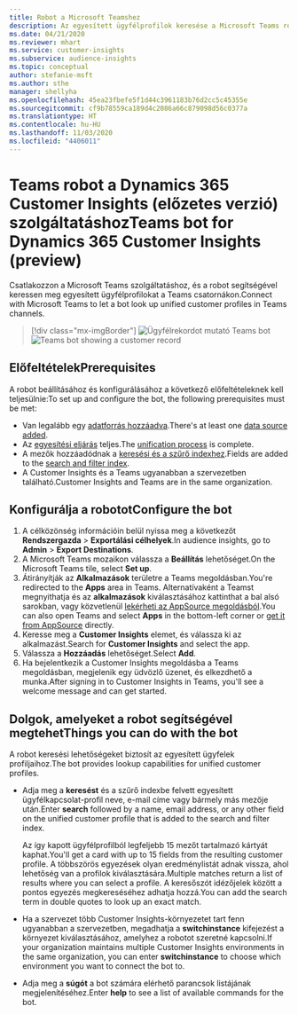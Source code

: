 ```yaml
---
title: Robot a Microsoft Teamshez
description: Az egyesített ügyfélprofilok keresése a Microsoft Teams robot segítségével tekinthető meg.
ms.date: 04/21/2020
ms.reviewer: mhart
ms.service: customer-insights
ms.subservice: audience-insights
ms.topic: conceptual
author: stefanie-msft
ms.author: sthe
manager: shellyha
ms.openlocfilehash: 45ea23fbefe5f1d44c3961183b76d2cc5c45355e
ms.sourcegitcommit: cf9b78559ca189d4c2086a66c879098d56c0377a
ms.translationtype: HT
ms.contentlocale: hu-HU
ms.lasthandoff: 11/03/2020
ms.locfileid: "4406011"
---
```

# <a name="teams-bot-for-dynamics-365-customer-insights-preview"></a><span data-ttu-id="296aa-103">Teams robot a Dynamics 365 Customer Insights (előzetes verzió) szolgáltatáshoz</span><span class="sxs-lookup"><span data-stu-id="296aa-103">Teams bot for Dynamics 365 Customer Insights (preview)</span></span>

<span data-ttu-id="296aa-104">Csatlakozzon a Microsoft Teams szolgáltatáshoz, és a robot segítségével keressen meg egyesített ügyfélprofilokat a Teams csatornákon.</span><span class="sxs-lookup"><span data-stu-id="296aa-104">Connect with Microsoft Teams to let a bot look up unified customer profiles in Teams channels.</span></span>

> [!div class="mx-imgBorder"]
> <span data-ttu-id="296aa-105">![Ügyfélrekordot mutató Teams bot](media/teams-bot.png "Ügyfélrekordot mutató Teams bot")</span><span class="sxs-lookup"><span data-stu-id="296aa-105">![Teams bot showing a customer record](media/teams-bot.png "Teams bot showing a customer record")</span></span>

## <a name="prerequisites"></a><span data-ttu-id="296aa-106">Előfeltételek</span><span class="sxs-lookup"><span data-stu-id="296aa-106">Prerequisites</span></span>

<span data-ttu-id="296aa-107">A robot beállításához és konfigurálásához a következő előfeltételeknek kell teljesülnie:</span><span class="sxs-lookup"><span data-stu-id="296aa-107">To set up and configure the bot, the following prerequisites must be met:</span></span>

- <span data-ttu-id="296aa-108">Van legalább egy [adatforrás hozzáadva](data-sources.md).</span><span class="sxs-lookup"><span data-stu-id="296aa-108">There's at least one [data source added](data-sources.md).</span></span>
- <span data-ttu-id="296aa-109">Az [egyesítési eljárás](data-unification.md) teljes.</span><span class="sxs-lookup"><span data-stu-id="296aa-109">The [unification process](data-unification.md) is complete.</span></span>
- <span data-ttu-id="296aa-110">A mezők hozzáadódnak a [keresési és a szűrő indexhez](search-filter-index.md).</span><span class="sxs-lookup"><span data-stu-id="296aa-110">Fields are added to the [search and filter index](search-filter-index.md).</span></span>
- <span data-ttu-id="296aa-111">A Customer Insights és a Teams ugyanabban a szervezetben található.</span><span class="sxs-lookup"><span data-stu-id="296aa-111">Customer Insights and Teams are in the same organization.</span></span>

## <a name="configure-the-bot"></a><span data-ttu-id="296aa-112">Konfigurálja a robotot</span><span class="sxs-lookup"><span data-stu-id="296aa-112">Configure the bot</span></span>

1. <span data-ttu-id="296aa-113">A célközönség információin belül nyissa meg a következőt **Rendszergazda** > **Exportálási célhelyek**.</span><span class="sxs-lookup"><span data-stu-id="296aa-113">In audience insights, go to **Admin** > **Export Destinations**.</span></span>
1. <span data-ttu-id="296aa-114">A Microsoft Teams mozaikon válassza a **Beállítás** lehetőséget.</span><span class="sxs-lookup"><span data-stu-id="296aa-114">On the Microsoft Teams tile, select **Set up**.</span></span>
1. <span data-ttu-id="296aa-115">Átirányítják az **Alkalmazások** területre a Teams megoldásban.</span><span class="sxs-lookup"><span data-stu-id="296aa-115">You're redirected to the **Apps** area in Teams.</span></span> <span data-ttu-id="296aa-116">Alternatívaként a Teamst megnyithatja és az **alkalmazások** kiválasztásához kattinthat a bal alsó sarokban, vagy közvetlenül [lekérheti az AppSource megoldásból](https://go.microsoft.com/fwlink/?linkid=2124104).</span><span class="sxs-lookup"><span data-stu-id="296aa-116">You can also open Teams and select **Apps** in the bottom-left corner or [get it from AppSource](https://go.microsoft.com/fwlink/?linkid=2124104) directly.</span></span>
1. <span data-ttu-id="296aa-117">Keresse meg a **Customer Insights** elemet, és válassza ki az alkalmazást.</span><span class="sxs-lookup"><span data-stu-id="296aa-117">Search for **Customer Insights** and select the app.</span></span>
1. <span data-ttu-id="296aa-118">Válassza a **Hozzáadás** lehetőséget.</span><span class="sxs-lookup"><span data-stu-id="296aa-118">Select **Add**.</span></span>
1. <span data-ttu-id="296aa-119">Ha bejelentkezik a Customer Insights megoldásba a Teams megoldásban, megjelenik egy üdvözlő üzenet, és elkezdhető a munka.</span><span class="sxs-lookup"><span data-stu-id="296aa-119">After signing in to Customer Insights in Teams, you'll see a welcome message and can get started.</span></span>

## <a name="things-you-can-do-with-the-bot"></a><span data-ttu-id="296aa-120">Dolgok, amelyeket a robot segítségével megtehet</span><span class="sxs-lookup"><span data-stu-id="296aa-120">Things you can do with the bot</span></span>

<span data-ttu-id="296aa-121">A robot keresési lehetőségeket biztosít az egyesített ügyfelek profiljaihoz.</span><span class="sxs-lookup"><span data-stu-id="296aa-121">The bot provides lookup capabilities for unified customer profiles.</span></span>

- <span data-ttu-id="296aa-122">Adja meg a **keresést** és a szűrő indexbe felvett egyesített ügyfélkapcsolat-profil neve, e-mail címe vagy bármely más mezője után.</span><span class="sxs-lookup"><span data-stu-id="296aa-122">Enter **search** followed by a name, email address, or any other field on the unified customer profile that is added to the search and filter index.</span></span>

  <span data-ttu-id="296aa-123">Az így kapott ügyfélprofilból legfeljebb 15 mezőt tartalmazó kártyát kaphat.</span><span class="sxs-lookup"><span data-stu-id="296aa-123">You'll get a card with up to 15 fields from the resulting customer profile.</span></span> <span data-ttu-id="296aa-124">A többszörös egyezések olyan eredménylistát adnak vissza, ahol lehetőség van a profilok kiválasztására.</span><span class="sxs-lookup"><span data-stu-id="296aa-124">Multiple matches return a list of results where you can select a profile.</span></span> <span data-ttu-id="296aa-125">A keresőszót idézőjelek között a pontos egyezés megkereséséhez adhatja hozzá.</span><span class="sxs-lookup"><span data-stu-id="296aa-125">You can add the search term in double quotes to look up an exact match.</span></span>

- <span data-ttu-id="296aa-126">Ha a szervezet több Customer Insights-környezetet tart fenn ugyanabban a szervezetben, megadhatja a **switchinstance** kifejezést a környezet kiválasztásához, amelyhez a robotot szeretné kapcsolni.</span><span class="sxs-lookup"><span data-stu-id="296aa-126">If your organization maintains multiple Customer Insights environments in the same organization, you can enter **switchinstance** to choose which environment you want to connect the bot to.</span></span>

- <span data-ttu-id="296aa-127">Adja meg a **súgót** a bot számára elérhető parancsok listájának megjelenítéséhez.</span><span class="sxs-lookup"><span data-stu-id="296aa-127">Enter **help** to see a list of available commands for the bot.</span></span>  
